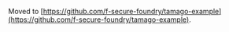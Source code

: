 Moved to [https://github.com/f-secure-foundry/tamago-example](https://github.com/f-secure-foundry/tamago-example).

